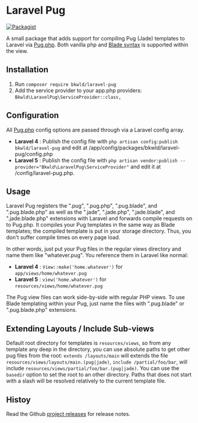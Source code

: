 # Laravel Pug

[![Packagist](https://img.shields.io/packagist/v/bkwld/laravel-pug.svg)](https://packagist.org/packages/bkwld/laravel-pug)

A small package that adds support for compiling Pug (Jade) templates to Laravel via [Pug.php](https://github.com/pug-php/pug).  Both vanilla php and [Blade syntax](http://laravel.com/docs/5.2/templates#blade-templating) is supported within the view.



## Installation

1. Run `composer require bkwld/laravel-pug`
2. Add the service provider to your app.php providers: `Bkwld\LaravelPug\ServiceProvider::class,`



## Configuration

All [Pug.php](https://github.com/pug-php/pug) config options are passed through via a Laravel config array.

* **Laravel 4** : Publish the config file with `php artisan config:publish bkwld/laravel-pug` and edit at /app/config/packages/bkwld/laravel-pug/config.php
* **Laravel 5** : Publish the config file with `php artisan vendor:publish --provider="Bkwld\LaravelPug\ServiceProvider"` and edit it at /config/laravel-pug.php.  



## Usage

Laravel Pug registers the ".pug", ".pug.php", ".pug.blade", and ".pug.blade.php" as well as the ".jade", ".jade.php", ".jade.blade", and ".jade.blade.php" extensions with Laravel and forwards compile requests on to Pug.php.  It compiles your Pug templates in the same way as Blade templates; the compiled template is put in your storage directory.  Thus, you don't suffer compile times on every page load.

In other words, just put your Pug files in the regular views directory and name them like "whatever.pug".  You reference them in Laravel like normal:

* **Laravel 4** : `View::make('home.whatever')` for `app/views/home/whatever.pug`
* **Laravel 5** : `view('home.whatever')` for `resources/views/home/whatever.pug`

The Pug view files can work side-by-side with regular PHP views.  To use Blade templating within your Pug, just name the files with ".pug.blade" or ".pug.blade.php" extensions.


## Extending Layouts / Include Sub-views

Default root directory for templates is `resources/views`, so from any template any deep in the directory, you can use absolute paths to get other pug files from the root: `extends /layouts/main` will extends the file `resources/views/layouts/main.(pug|jade)`, `include /partial/foo/bar`, will include `resources/views/partial/foo/bar.(pug|jade)`. You can use the `basedir` option to set the root to an other directory. Paths that does not start with a slash will be resolved relatively to the current template file.


## Histoy

Read the Github [project releases](https://github.com/BKWLD/laravel-pug/releases) for release notes.
